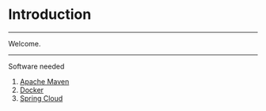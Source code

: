 # Introduction    
***   
Welcome.

***    
Software needed    
1. [Apache Maven](http://maven.apache.org)    
2. [Docker](http://docker.com)    
3. [Spring Cloud](https://spring.io/projects/spring-cloud)    

